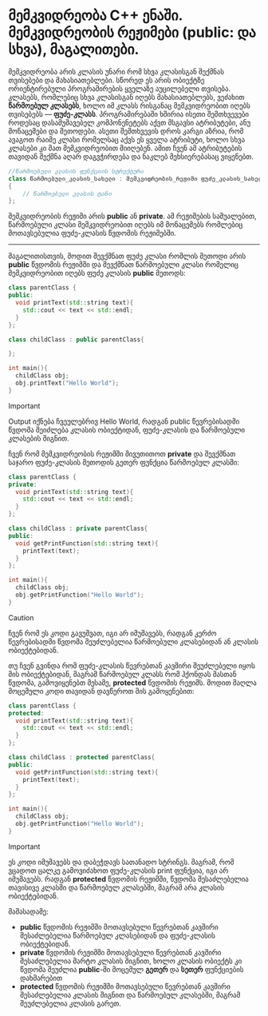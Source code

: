 # მემკვიდრეობა C++ ენაში. მემკვიდრეობის რეჟიმები (public: და სხვა),  მაგალითები.

მემკვიდრეობა არის კლასის უნარი რომ სხვა კლასისგან შექმნას თვისებები და მახასიათებლები. სწორედ ეს არის ობიექტზე ორიენტირებული პროგრამირების ყველაზე აუცილებელი თვისება. კლასებს, რომლებიც სხვა კლასისგან იღებს მახასიათებლებს, ვეძახით **წარმოებულ კლასებს**, ხოლო იმ კლასს რისგანაც მემკვიდრეობით იღებს თვისებებს — **ფუძე-კლასს**. პროგრამირებაში ხშირია ისეთი შემთხვევები როდესაც დასამუშავებელ კომპონენეტებს აქვთ მსგავსი ატრიბუტები, ანუ მონაცემები და მეთოდები. ასეთი შემთხვევის დროს კარგი აზრია, რომ ავაგოთ რაიმე კლასი რომელსაც აქვს ეს ყველა ატრიბუტი, ხოლო სხვა კლასები კი მათ მემკვიდრეობით მიიღებენ. ამით ჩვენ ამ ატრიბუტების თავიდან შექმნა აღარ დაგვჭირდება და ნაკლებ მეხსიერებასაც ვიყენებთ.

```cpp
//წარმოებული კლასის ფუნქციის სტრუქტურა
class წარმოებული_კლასის_სახელი : მემკვიდრეობის_რეჟიმი ფუძე_კლასის_სახელი 
{
 	// წარმოებული კლასის ტანი
};
```

მემკვიდრეობის რეჟიმი არის **public** ან **private**. ამ რეჟიმების საშუალებით, წარმოებული კლასი მემკვიდრეობით იღებს იმ მონაცემებს რომლებიც მოთავსებულია ფუძე-კლასის წვდომის რეჟიმებში. 
___
მაგალითისთვის, მოდით შევქმნათ ფუძე კლასი რომლის მეთოდი არის **public** წვდომის რეჟიმში და შევქმნათ წარმოებული კლასი რომელიც მემკვიდრეობით იღებს ფუძე კლასის **public** მეთოდს:

```cpp
class parentClass {
public:
  void printText(std::string text){
    std::cout << text << std::endl;
  }
};

class childClass : public parentClass{

};

int main(){
  childClass obj;
  obj.printText("Hello World");
}
```
> [!IMPORTANT]
> Output იქნება ჩვეულებრივ Hello World, რადგან public წევრებისადმი წვდომა შეიძლება კლასის ობიექტიდან, ფუძე-კლასის და წარმოებული კლასების შიგნით.

ჩვენ რომ მემკვიდრეობის რეჟიმში მივუთითოთ **private** და შევქმნათ საჯარო ფუძე-კლასის მეთოდის გეთერ ფუნქცია წარმოებულ კლასში:

```cpp
class parentClass {
private:
  void printText(std::string text){
    std::cout << text << std::endl;
  }
};

class childClass : private parentClass{
public:
  void getPrintFunction(std::string text){
    printText(text);
  }
};

int main(){
  childClass obj;
  obj.getPrintFunction("Hello World");
}
```
> [!CAUTION]
> ჩვენ რომ ეს კოდი გავუშვათ, იგი არ იმუშავებს, რადგან კერძო წევრებისადმი წვდომა შეუძლებელია წარმოებული კლასებიდან ან კლასის ობიექტებიდან.

თუ ჩვენ გვინდა რომ ფუძე-კლასის წევრებთან კავშირი შეუძლებელი იყოს მის ობიექტებიდან, მაგრამ წარმოებულ კლასს რომ ჰქონდას მასთან წვდომა, გამოვიყენებთ მესამე, **protected** წვდომის რეჟიმს. მოდით მაღლა მოცემული კოდი თავიდან დავწეროთ მის გამოყენებით:
```cpp
class parentClass {
protected:
  void printText(std::string text){
    std::cout << text << std::endl;
  }
};

class childClass : protected parentClass{
public:
  void getPrintFunction(std::string text){
    printText(text);
  }
};

int main(){
  childClass obj;
  obj.getPrintFunction("Hello World");
}
```

> [!IMPORTANT]
> ეს კოდი იმუშავებს და დაბეჭდავს სათანადო სტრინგს. მაგრამ, რომ ვცადოთ ცალკე გამოვიძახოთ ფუძე-კლასის print ფუნქცია, იგი არ იმუშავებს. რადგან **protected** წვდომის რეჟიმში, წვდომა შესაძლებელია თავისივე კლასში და წარმოებულ კლასებში, მაგრამ არა კლასის ობიექტებიდან.

მაშასადამე:
- **public** წვდომის რეჟიმში მოთავსებული წევრებთან კავშირი შესაძლებელია წარმოებულ კლასებიდან და ფუძე-კლასის ობიექტებიდან.
- **private** წვდომის რეჟიმში მოთავსებული წევრებთან კავშირი შესაძლებელია მარტო კლასის შიგნით, ხოლო კლასის ობიექტს კი წვდომა შეუძლია **public**-ში მოცემულ **გეთერ** და **სეთერ** ფუნქციების დახმარებით
- **protected** წვდომის რეჟიმში მოთავსებული წევრებთან კავშირი შესაძლებელია კლასის შიგნით და წარმოებულ კლასებში, მაგრამ შეუძლებელია კლასის გარეთ.

